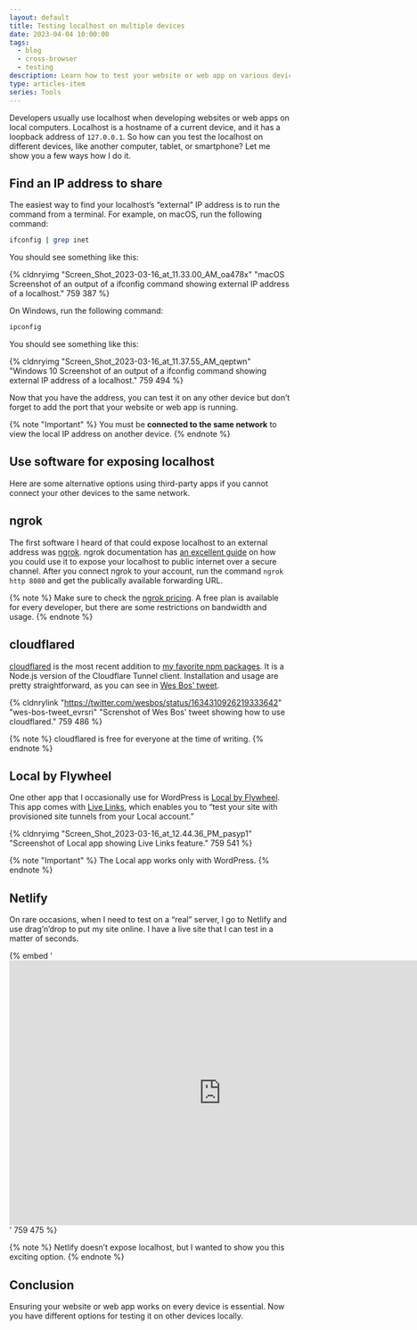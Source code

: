 ```yaml
---
layout: default
title: Testing localhost on multiple devices
date: 2023-04-04 10:00:00
tags:
  - blog
  - cross-browser
  - testing
description: Learn how to test your website or web app on various devices with these tools by finding your external IP address or using third-party apps.
type: articles-item
series: Tools
---
```


Developers usually use localhost when developing websites or web apps on local computers. Localhost is a hostname of a current device, and it has a loopback address of `127.0.0.1`. So how can you test the localhost on different devices, like another computer, tablet, or smartphone? Let me show you a few ways how I do it.

## Find an IP address to share

The easiest way to find your localhost’s “external” IP address is to run the command from a terminal. For example, on macOS, run the following command:

```bash
ifconfig | grep inet
```

You should see something like this:

{% cldnryimg "Screen_Shot_2023-03-16_at_11.33.00_AM_oa478x" "macOS Screenshot of an output of a ifconfig command showing external IP address of a localhost." 759 387 %}

On Windows, run the following command:

```bash
ipconfig
```

You should see something like this:

{% cldnryimg "Screen_Shot_2023-03-16_at_11.37.55_AM_qeptwn" "Windows 10 Screenshot of an output of a ifconfig command showing external IP address of a localhost." 759 494 %}

Now that you have the address, you can test it on any other device but don’t forget to add the port that your website or web app is running.

{% note "Important" %}
You must be **connected to the same network** to view the local IP address on another device.
{% endnote %}

## Use software for exposing localhost

Here are some alternative options using third-party apps if you cannot connect your other devices to the same network.

## ngrok

The first software I heard of that could expose localhost to an external address was [ngrok](https://ngrok.com/). ngrok documentation has [an excellent guide](https://ngrok.com/docs/getting-started/) on how you could use it to expose your localhost to public internet over a secure channel. After you connect ngrok to your account, run the command `ngrok http 8080` and get the publically available forwarding URL.

{% note %}
Make sure to check the [ngrok pricing](https://ngrok.com/pricing). A free plan is available for every developer, but there are some restrictions on bandwidth and usage.
{% endnote %}

## cloudflared

[cloudflared](https://www.npmjs.com/package/cloudflared) is the most recent addition to [my favorite npm packages](/articles/my-favorite-npm-packages/). It is a Node.js version of the Cloudflare Tunnel client. Installation and usage are pretty straightforward, as you can see in [Wes Bos’ tweet](https://twitter.com/wesbos/status/1634310926219333642).

{% cldnrylink "https://twitter.com/wesbos/status/1634310926219333642" "wes-bos-tweet_evrsri" "Screnshot of Wes Bos' tweet showing how to use cloudflared." 759 486 %}

{% note %}
cloudflared is free for everyone at the time of writing.
{% endnote %}

## Local by Flywheel

One other app that I occasionally use for WordPress is [Local by Flywheel](https://localwp.com/). This app comes with [Live Links](https://localwp.com/live-links/), which enables you to “test your site with provisioned site tunnels from your Local account.”

{% cldnryimg "Screen_Shot_2023-03-16_at_12.44.36_PM_pasyp1" "Screenshot of Local app showing Live Links feature." 759 541 %}

{% note "Important" %}
The Local app works only with WordPress.
{% endnote %}

## Netlify

On rare occasions, when I need to test on a “real” server, I go to Netlify and use drag’n’drop to put my site online. I have a live site that I can test in a matter of seconds.

{% embed '<iframe width="759" height="475" src="https://www.youtube-nocookie.com/embed/etZ9HSUoTPU" title="YouTube video player" frameborder="0" allow="accelerometer; autoplay; clipboard-write; encrypted-media; gyroscope; picture-in-picture" allowfullscreen loading="lazy"></iframe>' 759 475 %}

{% note %}
Netlify doesn’t expose localhost, but I wanted to show you this exciting option.
{% endnote %}

## Conclusion

Ensuring your website or web app works on every device is essential. Now you have different options for testing it on other devices locally.
